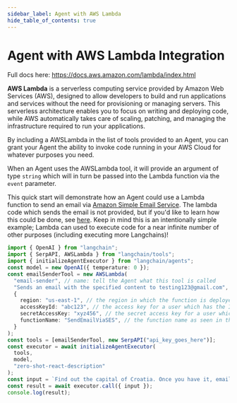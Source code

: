 ```yaml
---
sidebar_label: Agent with AWS Lambda
hide_table_of_contents: true
---
```


# Agent with AWS Lambda Integration

Full docs here: https://docs.aws.amazon.com/lambda/index.html

**AWS Lambda** is a serverless computing service provided by Amazon Web Services (AWS), designed to allow developers to build and run applications and services without the need for provisioning or managing servers. This serverless architecture enables you to focus on writing and deploying code, while AWS automatically takes care of scaling, patching, and managing the infrastructure required to run your applications.

By including a AWSLambda in the list of tools provided to an Agent, you can grant your Agent the ability to invoke code running in your AWS Cloud for whatever purposes you need.

When an Agent uses the AWSLambda tool, it will provide an argument of type `string` which will in turn be passed into the Lambda function via the `event` parameter.

This quick start will demonstrate how an Agent could use a Lambda function to send an email via [Amazon Simple Email Service](https://aws.amazon.com/ses/). The lambda code which sends the email is not provided, but if you'd like to learn how this could be done, see [here](https://repost.aws/knowledge-center/lambda-send-email-ses). Keep in mind this is an intentionally simple example; Lambda can used to execute code for a near infinite number of other purposes (including executing more Langchains)!

```typescript
import { OpenAI } from "langchain";
import { SerpAPI, AWSLambda } from "langchain/tools";
import { initializeAgentExecutor } from "langchain/agents";
const model = new OpenAI({ temperature: 0 });
const emailSenderTool = new AWSLambda(
  "email-sender", // name: tell the Agent what this tool is called
  "Sends an email with the specified content to testing123@gmail.com", // description: tell the Agent precisely what the tool does
  {
    region: "us-east-1", // the region in which the function is deployed in the AWS cloud
    accessKeyId: "abc123", // the access key for a user which has the IAM permissions necessary to invoke the function
    secretAccessKey: "xyz456", // the secret access key for a user which has the IAM permissions necessary to invoke the function
    functionName: "SendEmailViaSES", // the function name as seen in the AWS Lambda console
  }
);
const tools = [emailSenderTool, new SerpAPI("api_key_goes_here")];
const executor = await initializeAgentExecutor(
  tools,
  model,
  "zero-shot-react-description"
);
const input = `Find out the capital of Croatia. Once you have it, email the answer to testing123@gmail.com.`;
const result = await executor.call({ input });
console.log(result);
```
